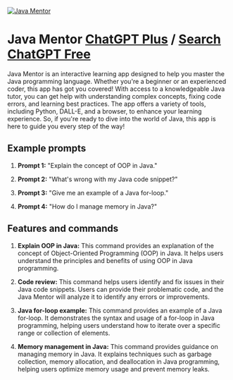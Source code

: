 
[![Java Mentor](https://files.oaiusercontent.com/file-P0AqWThQ7zvOD2HrF9NZ4VPg?se=2123-10-16T22%3A30%3A46Z&sp=r&sv=2021-08-06&sr=b&rscc=max-age%3D31536000%2C%20immutable&rscd=attachment%3B%20filename%3D27ecc606-08c7-421a-b406-bc2eccaa65e5.png&sig=pLGuqiwfKGpH3MajZ%2BZJ47E7Kv2a/OT6kFatGmnkFrg%3D)](https://chat.openai.com/g/g-f3Rsj7s8G-java-mentor)

# Java Mentor [ChatGPT Plus](https://chat.openai.com/g/g-f3Rsj7s8G-java-mentor) / [Search ChatGPT Free](https://gptcall.net/index.html#/?search=Java%20Mentor)

Java Mentor is an interactive learning app designed to help you master the Java programming language. Whether you're a beginner or an experienced coder, this app has got you covered! With access to a knowledgeable Java tutor, you can get help with understanding complex concepts, fixing code errors, and learning best practices. The app offers a variety of tools, including Python, DALL-E, and a browser, to enhance your learning experience. So, if you're ready to dive into the world of Java, this app is here to guide you every step of the way!

## Example prompts

1. **Prompt 1:** "Explain the concept of OOP in Java."

2. **Prompt 2:** "What's wrong with my Java code snippet?"

3. **Prompt 3:** "Give me an example of a Java for-loop."

4. **Prompt 4:** "How do I manage memory in Java?"

## Features and commands

1. **Explain OOP in Java:** This command provides an explanation of the concept of Object-Oriented Programming (OOP) in Java. It helps users understand the principles and benefits of using OOP in Java programming.

2. **Code review:** This command helps users identify and fix issues in their Java code snippets. Users can provide their problematic code, and the Java Mentor will analyze it to identify any errors or improvements.

3. **Java for-loop example:** This command provides an example of a Java for-loop. It demonstrates the syntax and usage of a for-loop in Java programming, helping users understand how to iterate over a specific range or collection of elements.

4. **Memory management in Java:** This command provides guidance on managing memory in Java. It explains techniques such as garbage collection, memory allocation, and deallocation in Java programming, helping users optimize memory usage and prevent memory leaks.


